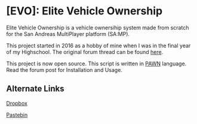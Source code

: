 [EVO]: Elite Vehicle Ownership
==============================

Elite Vehicle Ownership is a vehicle ownersihip system made from scratch for the San Andreas MultiPlayer platform (SA:MP).

This project started in 2016 as a hobby of mine when I was in the final year of my Highschool. The original forum thread can be found [here](https://web.archive.org/web/20190424072005/https://forum.sa-mp.com/showthread.php?t=615531).

This project is now open source. This script is written in [PAWN](https://www.compuphase.com/pawn/pawn.htm) language.
Read the forum post for Installation and Usage.
## Alternate Links

[Dropbox](https://www.dropbox.com/s/rki9vz3rto43sjr/Elite%20Vehicle%20Ownership.rar)

[Pastebin](https://pastebin.com/Qj8Lz6bx)
